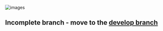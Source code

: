 ![images](https://user-images.githubusercontent.com/102974286/214517928-45de71dc-6532-46db-a12f-7e9819359533.png)

## Incomplete branch - move to the [develop branch ](https://github.com/blugrinc/socialApp_React/tree/develop) 
